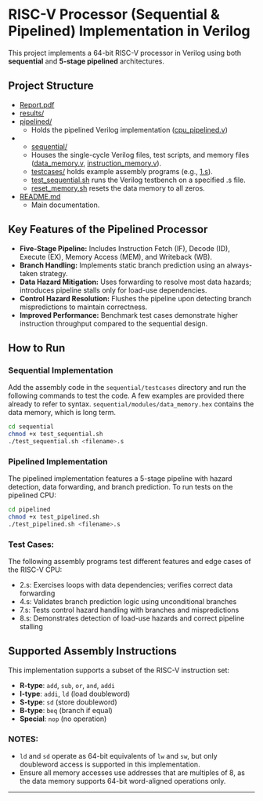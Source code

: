 # RISC-V Processor (Sequential & Pipelined) Implementation in Verilog

This project implements a 64-bit RISC-V processor in Verilog using both **sequential** and **5-stage pipelined** architectures.

## Project Structure

- [Report.pdf](Report.pdf)
- [results/](results/)
- [pipelined/](pipelined/)
  - Holds the pipelined Verilog implementation ([cpu_pipelined.v](pipelined/verilog/cpu_pipelined.v))
- - [sequential/](sequential/)
  - Houses the single-cycle Verilog files, test scripts, and memory files ([data_memory.v](sequential/modules/data_memory.v), [instruction_memory.v](sequential/modules/instruction_memory.v)).
  - [testcases/](sequential/testcases/) holds example assembly programs (e.g., [1.s](sequential/testcases/1.s)).
  - [test_sequential.sh](sequential/test_sequential.sh) runs the Verilog testbench on a specified .s file.
  - [reset_memory.sh](sequential/reset_memory.sh) resets the data memory to all zeros.
- [README.md](README.md)
  - Main documentation.

## Key Features of the Pipelined Processor

- **Five-Stage Pipeline:** Includes Instruction Fetch (IF), Decode (ID), Execute (EX), Memory Access (MEM), and Writeback (WB).
- **Branch Handling:** Implements static branch prediction using an always-taken strategy.
- **Data Hazard Mitigation:** Uses forwarding to resolve most data hazards; introduces pipeline stalls only for load-use dependencies.
- **Control Hazard Resolution:** Flushes the pipeline upon detecting branch mispredictions to maintain correctness.
- **Improved Performance:** Benchmark test cases demonstrate higher instruction throughput compared to the sequential design.

## How to Run

### Sequential Implementation

Add the assembly code in the `sequential/testcases` directory and run the following commands to test the code. A few examples are provided there already to refer to syntax. `sequential/modules/data_memory.hex` contains the data memory, which is long term.

```bash
cd sequential
chmod +x test_sequential.sh
./test_sequential.sh <filename>.s
```

### Pipelined Implementation

The pipelined implementation features a 5-stage pipeline with hazard detection, data forwarding, and branch prediction. To run tests on the pipelined CPU:

```sh
cd pipelined
chmod +x test_pipelined.sh
./test_pipelined.sh <filename>.s
```
### Test Cases:
The following assembly programs test different features and edge cases of the RISC-V CPU:
- 2.s: Exercises loops with data dependencies; verifies correct data forwarding
- 4.s: Validates branch prediction logic using unconditional branches
- 7.s: Tests control hazard handling with branches and mispredictions
- 8.s: Demonstrates detection of load-use hazards and correct pipeline stalling

## Supported Assembly Instructions

This implementation supports a subset of the RISC-V instruction set:
- **R-type**: `add`, `sub`, `or`, `and`, `addi`
- **I-type**: `addi`, `ld` (load doubleword)
- **S-type**: `sd` (store doubleword)
- **B-type**: `beq` (branch if equal)
- **Special**: `nop` (no operation)

### NOTES: 
- `ld` and `sd` operate as 64-bit equivalents of `lw` and `sw`, but only doubleword access is supported in this implementation.
- Ensure all memory accesses use addresses that are multiples of 8, as the data memory supports 64-bit word-aligned operations only.

---
